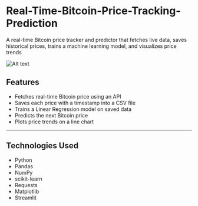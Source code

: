 # Real-Time-Bitcoin-Price-Tracking-Prediction
A real-time Bitcoin price tracker and predictor that fetches live data, saves historical prices, trains a machine learning model, and visualizes price trends

![Alt text](https://example.com/image.png)


## Features

- Fetches real-time Bitcoin price using an API  
- Saves each price with a timestamp into a CSV file  
- Trains a Linear Regression model on saved data  
- Predicts the next Bitcoin price  
- Plots price trends on a line chart

---

## Technologies Used

- Python  
- Pandas  
- NumPy  
- scikit-learn  
- Requests  
- Matplotlib  
- Streamlit 
